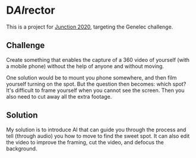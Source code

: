 # D*AI*rector

This is a project for [Junction 2020](https://connected.hackjunction.com), targeting the Genelec challenge.


## Challenge

Create something that enables the capture of a 360 video of yourself (with a mobile phone) without the help of anyone and without moving.

One solution would be to mount you phone somewhere, and then film yourself turning on the spot. But the question then becomes: which spot? It's difficult to frame yourself when you cannot see the screen. Then you also need to cut away all the extra footage.


## Solution

My solution is to introduce AI that can guide you through the process and tell (through audio) you how to move to find the sweet spot. It can also edit the video to improve the framing, cut the video, and defocus the background.
